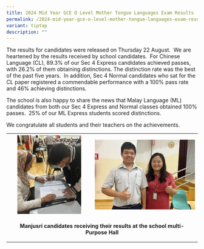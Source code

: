 ```yaml
---
title: 2024 Mid Year GCE O Level Mother Tongue Languages Exam Results
permalink: /2024-mid-year-gce-o-level-mother-tongue-languages-exam-results/
variant: tiptap
description: ""
---
```

<p>The results for candidates were released on Thursday 22 August.&nbsp;
We are heartened by the results received by school candidates.&nbsp; For
Chinese Language (CL), 89.3% of our Sec 4 Express candidates achieved passes,
with 26.2% of them obtaining distinctions. The distinction rate was the
best of the past five years.&nbsp; In addition, Sec 4 Normal candidates
who sat for the CL paper registered a commendable performance with a 100%
pass rate and 46% achieving distinctions.</p>
<p>The school is also happy to share the news that Malay Language (ML) candidates
from both our Sec 4 Express and Normal classes obtained 100% passes.&nbsp;
25% of our ML Express students scored distinctions.</p>
<p>We congratulate all students and their teachers on the achievements.</p>
<table style="minWidth: 50px">
<colgroup>
<col>
<col>
</colgroup>
<tbody>
<tr>
<th rowspan="1" colspan="1">
<div class="isomer-image-wrapper">
<img style="width: 79%;" height="auto" width="100%" alt="" src="/images/Spotlight/2024 MT/mt1.jpg">
</div>
</th>
<th rowspan="1" colspan="1">
<div class="isomer-image-wrapper">
<img style="width: 100%" height="auto" width="100%" alt="" src="/images/Spotlight/2024 MT/mt2.jpg">
</div>
</th>
</tr>
<tr>
<td rowspan="1" colspan="2">
<p align="center"><strong>Manjusri candidates receiving their results at the school multi-Purpose Hall</strong>
</p>
</td>
</tr>
</tbody>
</table>
<p></p>